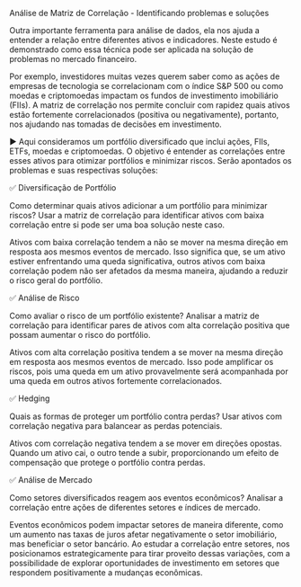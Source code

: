 Análise de Matriz de Correlação - Identificando problemas e soluções


Outra importante ferramenta para análise de dados, ela nos ajuda a entender a relação entre diferentes ativos e indicadores. Neste estudo é demonstrado como essa técnica pode ser aplicada na solução de problemas no mercado financeiro.


Por exemplo, investidores muitas vezes querem saber como as ações de empresas de tecnologia se correlacionam com o índice S&P 500 ou como moedas e criptomoedas impactam os fundos de investimento imobiliário (FIIs). A matriz de correlação nos permite concluir com rapidez quais ativos estão fortemente correlacionados (positiva ou negativamente), portanto, nos ajudando nas tomadas de decisões em investimento.



▶️ Aqui consideramos um portfólio diversificado que inclui ações, FIIs, ETFs, moedas e criptomoedas. O objetivo é entender as correlações entre esses ativos para otimizar portfólios e minimizar riscos. Serão apontados os problemas e suas respectivas soluções:



✅ Diversificação de Portfólio

Como determinar quais ativos adicionar a um portfólio para minimizar riscos?
Usar a matriz de correlação para identificar ativos com baixa correlação entre si pode ser uma boa solução neste caso.


Ativos com baixa correlação tendem a não se mover na mesma direção em resposta aos mesmos eventos de mercado. Isso significa que, se um ativo estiver enfrentando uma queda significativa, outros ativos com baixa correlação podem não ser afetados da mesma maneira, ajudando a reduzir o risco geral do portfólio.


✅ Análise de Risco

Como avaliar o risco de um portfólio existente?
Analisar a matriz de correlação para identificar pares de ativos com alta correlação positiva que possam aumentar o risco do portfólio.


Ativos com alta correlação positiva tendem a se mover na mesma direção em resposta aos mesmos eventos de mercado. Isso pode amplificar os riscos, pois uma queda em um ativo provavelmente será acompanhada por uma queda em outros ativos fortemente correlacionados.



✅ Hedging

Quais as formas de proteger um portfólio contra perdas?
Usar ativos com correlação negativa para balancear as perdas potenciais.


Ativos com correlação negativa tendem a se mover em direções opostas. Quando um ativo cai, o outro tende a subir, proporcionando um efeito de compensação que protege o portfólio contra perdas.



✅ Análise de Mercado

Como setores diversificados reagem aos eventos econômicos?
Analisar a correlação entre ações de diferentes setores e índices de mercado.


Eventos econômicos podem impactar setores de maneira diferente, como um aumento nas taxas de juros afetar negativamente o setor imobiliário, mas beneficiar o setor bancário. Ao estudar a correlação entre setores, nos posicionamos estrategicamente para tirar proveito dessas variações, com a possibilidade de explorar oportunidades de investimento em setores que respondem positivamente a mudanças econômicas.

